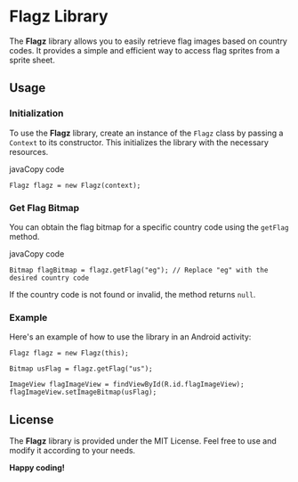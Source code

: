 # Flagz Library

The **Flagz** library allows you to easily retrieve flag images based on country codes. It provides a simple and efficient way to access flag sprites from a sprite sheet.

## Usage

### Initialization

To use the **Flagz** library, create an instance of the `Flagz` class by passing a `Context` to its constructor. This initializes the library with the necessary resources.

javaCopy code

`Flagz flagz = new Flagz(context);`

### Get Flag Bitmap

You can obtain the flag bitmap for a specific country code using the `getFlag` method.

javaCopy code
```
Bitmap flagBitmap = flagz.getFlag("eg"); // Replace "eg" with the desired country code
```
If the country code is not found or invalid, the method returns `null`.

### Example

Here's an example of how to use the library in an Android activity:

```
Flagz flagz = new Flagz(this);

Bitmap usFlag = flagz.getFlag("us");

ImageView flagImageView = findViewById(R.id.flagImageView);
flagImageView.setImageBitmap(usFlag);

```


## License

The **Flagz** library is provided under the MIT License. Feel free to use and modify it according to your needs.

**Happy coding!**